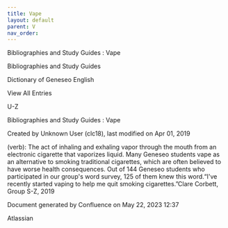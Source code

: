 ```yaml
---
title: Vape
layout: default
parent: V
nav_order:
---
```


Bibliographies and Study Guides : Vape

Bibliographies and Study Guides

Dictionary of Geneseo English

View All Entries

U-Z

Bibliographies and Study Guides : Vape

Created by  Unknown User (clc18), last modified on Apr 01, 2019

(verb): The act of inhaling and exhaling vapor through the mouth from an electronic cigarette that vaporizes liquid. Many Geneseo students vape as an alternative to smoking traditional cigarettes, which are often believed to have worse health consequences. Out of 144 Geneseo students who participated in our group's word survey, 125 of them knew this word.“I've recently started vaping to help me quit smoking cigarettes.”Clare Corbett, Group S-Z, 2019

Document generated by Confluence on May 22, 2023 12:37

Atlassian
